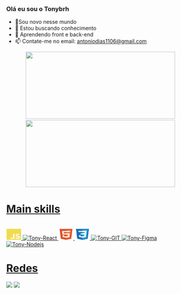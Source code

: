 ### Olá eu sou o Tonybrh
- 👶Sou novo nesse mundo
- 🔭 Estou buscando conhecimento
- 🌱 Aprendendo front e back-end
- 📫 Contate-me no email: antoniodias1106@gmail.com


<div align="center">
  <a href="https://github.com/Tonybrh">
  <img  width = " 400em" height="180em" src="https://github-readme-stats.vercel.app/api?username=Tonybrh&show_icons=true&theme=cobalt&include_all_commits=true&count_private=true"/>
  <img width = " 400em"height="180em" src="https://github-readme-stats.vercel.app/api/top-langs/?username=Tonybrh&layout=compact&langs_count=7&theme=cobalt"/>
</div>
  <h1>Main skills </h1>

<div style="display: inline_block"><br>
  <img alt="Tony-Js" height="30" width="40" src="https://raw.githubusercontent.com/devicons/devicon/master/icons/javascript/javascript-plain.svg">
  <img alt="Tony-React" height="30" width="40" src= "https://cdn.jsdelivr.net/gh/devicons/devicon/icons/react/react-original.svg"/>
  <img alt="Tony-HTML" height="30" width="40" src="https://raw.githubusercontent.com/devicons/devicon/master/icons/html5/html5-original.svg">
  <img alt="Tony-CSS" height="30" width="40" src="https://raw.githubusercontent.com/devicons/devicon/master/icons/css3/css3-original.svg">
  <img alt="Tony-GIT" height="30" width="40" src="https://cdn.jsdelivr.net/gh/devicons/devicon/icons/git/git-original.svg" />
  <img alt="Tony-Figma" height="30" width="40" src="https://cdn.jsdelivr.net/gh/devicons/devicon/icons/figma/figma-original.svg" />
  <img  alt="Tony-Nodejs" height="30" width="40" src="https://cdn.jsdelivr.net/gh/devicons/devicon/icons/nodejs/nodejs-original.svg" />
          

 
</div >
<h1>Redes</h1>
<a href="https://www.instagram.com/noneeeduardo/?hl=pt-br" target="_blank"><img src="https://img.shields.io/badge/-Instagram-%23E4405F?style=for-the-badge&logo=instagram&logoColor=white" target="_blank"></a>
   <a href="https://www.linkedin.com/in/antonio-dias-95177320a/" target="_blank"><img src="https://img.shields.io/badge/LinkedIn-0077B5?style=for-the-badge&logo=linkedin&logoColor=white" target="_blank"></a>
</div>


